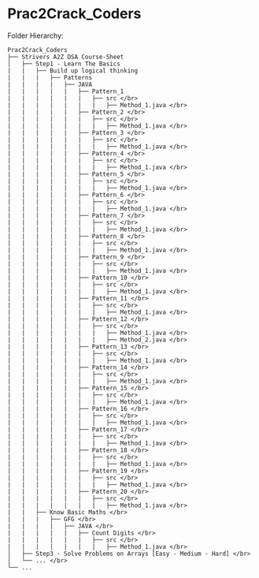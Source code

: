 # Prac2Crack_Coders
Folder Hierarchy: </br>

    Prac2Crack_Coders
    ├── Strivers A2Z DSA Course-Sheet
    │   ├── Step1 - Learn The Basics
    |   |   ├── Build up logical thinking
    |   |   |   ├── Patterns
    |   |   |   |   ├── JAVA
    |   |   |   |   |   ├── Pattern_1
    |   |   |   |   |   |   ├── src </br>
    |   |   |   |   |   |   |   ├── Method_1.java </br>
    |   |   |   |   |   ├── Pattern_2 </br>
    |   |   |   |   |   |   ├── src </br>
    |   |   |   |   |   |   |   ├── Method_1.java </br>
    |   |   |   |   |   ├── Pattern_3 </br>
    |   |   |   |   |   |   ├── src </br>
    |   |   |   |   |   |   |   ├── Method_1.java </br>
    |   |   |   |   |   ├── Pattern_4 </br>
    |   |   |   |   |   |   ├── src </br>
    |   |   |   |   |   |   |   ├── Method_1.java </br>
    |   |   |   |   |   ├── Pattern_5 </br>
    |   |   |   |   |   |   ├── src </br>
    |   |   |   |   |   |   |   ├── Method_1.java </br>
    |   |   |   |   |   ├── Pattern_6 </br>
    |   |   |   |   |   |   ├── src </br>
    |   |   |   |   |   |   |   ├── Method_1.java </br>
    |   |   |   |   |   ├── Pattern_7 </br>
    |   |   |   |   |   |   ├── src </br>
    |   |   |   |   |   |   |   ├── Method_1.java </br>
    |   |   |   |   |   ├── Pattern_8 </br>
    |   |   |   |   |   |   ├── src </br>
    |   |   |   |   |   |   |   ├── Method_1.java </br>
    |   |   |   |   |   ├── Pattern_9 </br>
    |   |   |   |   |   |   ├── src </br>
    |   |   |   |   |   |   |   ├── Method_1.java </br>
    |   |   |   |   |   ├── Pattern_10 </br>
    |   |   |   |   |   |   ├── src </br>
    |   |   |   |   |   |   |   ├── Method_1.java </br>
    |   |   |   |   |   ├── Pattern_11 </br>
    |   |   |   |   |   |   ├── src </br>
    |   |   |   |   |   |   |   ├── Method_1.java </br>
    |   |   |   |   |   ├── Pattern_12 </br>
    |   |   |   |   |   |   ├── src </br>
    |   |   |   |   |   |   |   ├── Method_1.java </br>
    |   |   |   |   |   |   |   ├── Method_2.java </br>
    |   |   |   |   |   ├── Pattern_13 </br>
    |   |   |   |   |   |   ├── src </br>
    |   |   |   |   |   |   |   ├── Method_1.java </br>
    |   |   |   |   |   ├── Pattern_14 </br>
    |   |   |   |   |   |   ├── src </br>
    |   |   |   |   |   |   |   ├── Method_1.java </br>
    |   |   |   |   |   ├── Pattern_15 </br>
    |   |   |   |   |   |   ├── src </br>
    |   |   |   |   |   |   |   ├── Method_1.java </br>
    |   |   |   |   |   ├── Pattern_16 </br>
    |   |   |   |   |   |   ├── src </br>
    |   |   |   |   |   |   |   ├── Method_1.java </br>
    |   |   |   |   |   ├── Pattern_17 </br>
    |   |   |   |   |   |   ├── src </br>
    |   |   |   |   |   |   |   ├── Method_1.java </br>
    |   |   |   |   |   ├── Pattern_18 </br>
    |   |   |   |   |   |   ├── src </br>
    |   |   |   |   |   |   |   ├── Method_1.java </br>
    |   |   |   |   |   ├── Pattern_19 </br>
    |   |   |   |   |   |   ├── src </br>
    |   |   |   |   |   |   |   ├── Method_1.java </br>
    |   |   |   |   |   ├── Pattern_20 </br>
    |   |   |   |   |   |   ├── src </br>
    |   |   |   |   |   |   |   ├── Method_1.java </br>
    |   |   ├── Know Basic Maths </br>
    |   |   |   ├── GFG </br>
    |   |   |   |   ├── JAVA </br>
    |   |   |   |   |   ├── Count Digits </br>
    |   |   |   |   |   |   ├── src </br>
    |   |   |   |   |   |   |   ├── Method_1.java </br>
    │   ├── Step3 - Solve Problems on Arrays [Easy - Medium - Hard] </br>
    │   └── ... </br>
    └── ... 
